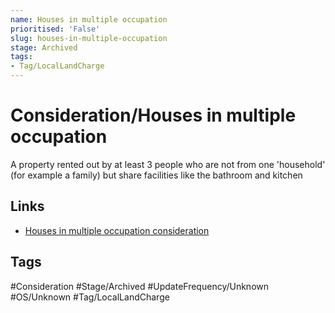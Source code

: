 ```yaml
---
name: Houses in multiple occupation
prioritised: 'False'
slug: houses-in-multiple-occupation
stage: Archived
tags:
- Tag/LocalLandCharge
---
```


# Consideration/Houses in multiple occupation

A property rented out by at least 3 people who are not from one 'household' (for example a family) but share facilities like the bathroom and kitchen

## Links

* [Houses in multiple occupation consideration](https://design.planning.data.gov.uk/planning-consideration/houses-in-multiple-occupation)

## Tags

#Consideration #Stage/Archived #UpdateFrequency/Unknown #OS/Unknown #Tag/LocalLandCharge